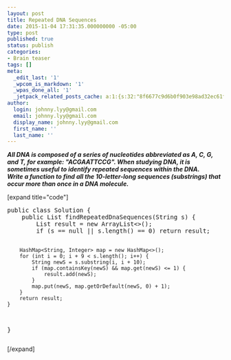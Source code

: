 ```yaml
---
layout: post
title: Repeated DNA Sequences
date: 2015-11-04 17:31:35.000000000 -05:00
type: post
published: true
status: publish
categories:
- Brain teaser
tags: []
meta:
  _edit_last: '1'
  _wpcom_is_markdown: '1'
  _wpas_done_all: '1'
  _jetpack_related_posts_cache: a:1:{s:32:"8f6677c9d6b0f903e98ad32ec61f8deb";a:2:{s:7:"expires";i:1464670644;s:7:"payload";a:3:{i:0;a:1:{s:2:"id";i:1510;}i:1;a:1:{s:2:"id";i:438;}i:2;a:1:{s:2:"id";i:1208;}}}}
author:
  login: johnny.lyy@gmail.com
  email: johnny.lyy@gmail.com
  display_name: johnny.lyy@gmail.com
  first_name: ''
  last_name: ''
---
```

<p><strong><em>All DNA is composed of a series of nucleotides abbreviated as A, C, G, and T, for example: "ACGAATTCCG". When studying DNA, it is sometimes useful to identify repeated sequences within the DNA.<br />
Write a function to find all the 10-letter-long sequences (substrings) that occur more than once in a DNA molecule.</em></strong></p>
<p>[expand title="code"]</p>
<pre>
public class Solution {
    public List<string> findRepeatedDnaSequences(String s) {
        List<string> result = new ArrayList<>();
        if (s == null || s.length() == 0) return result;
        
        HashMap<String, Integer> map = new HashMap<>();
        for (int i = 0; i + 9 < s.length(); i++) {
            String newS = s.substring(i, i + 10);
            if (map.containsKey(newS) && map.get(newS) <= 1) {
                result.add(newS);
            }
            map.put(newS, map.getOrDefault(newS, 0) + 1);
        }
        return result;
    }
}
</string></string></pre>
<p>[/expand]</p>
